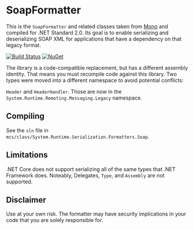 SoapFormatter
=============

This is the `SoapFormatter` and related classes taken from [Mono](https://github.com/mono/mono/tree/master/mcs/class/System.Runtime.Serialization.Formatters.Soap) and compiled
for .NET Standard 2.0. Its goal is to enable serializing and deserializing SOAP
XML for applications that have a dependency on that legacy format.

[![Build Status](https://dev.azure.com/onovotny/GitBuilds/_apis/build/status/SoapFormatter%20-%20CI?branchName=master)](https://dev.azure.com/onovotny/GitBuilds/_build/latest?definitionId=45)
[![NuGet](https://img.shields.io/nuget/v/SoapFormatter.svg)](https://www.nuget.org/packages/SoapFormatter)


The library is a code-compatible replacement, but has a different assembly identity. That means you must recompile
code against this library. Two types were moved into a different namespace to avoid potential conflicts:

`Header` and `HeaderHandler`. Those are now in the `System.Runtime.Remoting.Messaging.Legacy` namespace.

## Compiling
See the `sln` file in `mcs/class/System.Runtime.Serialization.Formatters.Soap`.

## Limitations
.NET Core does not support serializing all of the same types that .NET Framework does.
Noteably, Delegates, `Type`, and `Assembly` are not supported.

## Disclaimer
Use at your own risk. The formatter may have security implications in your code that you are solely
responsible for.